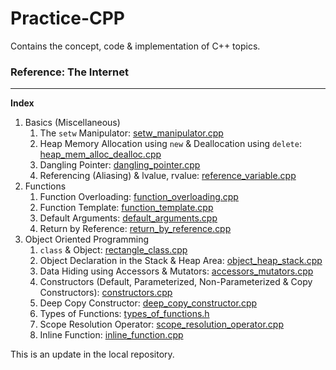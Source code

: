 # Practice-CPP
Contains the concept, code & implementation of C++ topics.

### Reference: The Internet

<hr/>

**Index**
1. Basics (Miscellaneous)
   1. The <code>setw</code> Manipulator: [setw_manipulator.cpp](https://github.com/Ch-sriram/Practice-CPP/blob/master/Basics%20%26%20Miscellaneous/setw_manipulator.cpp)
   2. Heap Memory Allocation using <code>new</code> & Deallocation using <code>delete</code>: [heap_mem_alloc_dealloc.cpp](https://github.com/Ch-sriram/Practice-CPP/blob/master/Basics%20%26%20Miscellaneous/heap_mem_alloc_dealloc.cpp)
   3. Dangling Pointer: [dangling_pointer.cpp](https://github.com/Ch-sriram/Practice-CPP/blob/master/Basics%20%26%20Miscellaneous/dangling_pointer.cpp)
   4. Referencing (Aliasing) & lvalue, rvalue: [reference_variable.cpp](https://github.com/Ch-sriram/Practice-CPP/blob/master/Basics%20%26%20Miscellaneous/reference_variable.cpp) 
2. Functions
   1. Function Overloading: [function_overloading.cpp](https://github.com/Ch-sriram/Practice-CPP/blob/master/Functions/function_overloading.cpp)
   2. Function Template: [function_template.cpp](https://github.com/Ch-sriram/Practice-CPP/blob/master/Functions/function_template.cpp)
   3. Default Arguments: [default_arguments.cpp](https://github.com/Ch-sriram/Practice-CPP/blob/master/Functions/default_arguments.cpp)
   4. Return by Reference: [return_by_reference.cpp](https://github.com/Ch-sriram/Practice-CPP/blob/master/Functions/return_by_reference.cpp)
3. Object Oriented Programming
   1. <code>class</code> & Object: [rectangle_class.cpp](https://github.com/Ch-sriram/Practice-CPP/blob/master/Object%20Oriented%20Programming/rectangle_class.cpp)
   2. Object Declaration in the Stack & Heap Area: [object_heap_stack.cpp](https://github.com/Ch-sriram/Practice-CPP/blob/master/Object%20Oriented%20Programming/object_heap_stack.cpp)
   3. Data Hiding using Accessors & Mutators: [accessors_mutators.cpp](https://github.com/Ch-sriram/Practice-CPP/blob/master/Object%20Oriented%20Programming/accessors_mutators.cpp)
   4. Constructors (Default, Parameterized, Non-Parameterized & Copy Constructors): [constructors.cpp](https://github.com/Ch-sriram/Practice-CPP/blob/master/Object%20Oriented%20Programming/constructors.cpp)
   5. Deep Copy Constructor: [deep_copy_constructor.cpp](https://github.com/Ch-sriram/Practice-CPP/blob/master/Object%20Oriented%20Programming/deep_copy_constructor.cpp)
   6. Types of Functions: [types_of_functions.h](https://github.com/Ch-sriram/Practice-CPP/blob/master/Object%20Oriented%20Programming/types_of_functions.h)
   7. Scope Resolution Operator: [scope_resolution_operator.cpp](https://github.com/Ch-sriram/Practice-CPP/blob/master/Object%20Oriented%20Programming/scope_resolution_operator.cpp)
   8. Inline Function: [inline_function.cpp](https://github.com/Ch-sriram/Practice-CPP/blob/master/Object%20Oriented%20Programming/inline_function.cpp)




This is an update in the local repository.